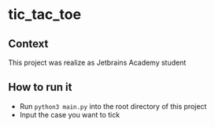 # tic_tac_toe

## Context
This project was realize as Jetbrains Academy student

## How to run it
- Run `python3 main.py` into the root directory of this project
- Input the case you want to tick
